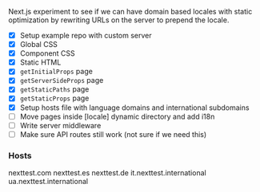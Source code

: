 Next.js experiment to see if we can have domain based locales with static optimization by rewriting URLs on the server to prepend the locale.

- [x] Setup example repo with custom server
- [x] Global CSS
- [x] Component CSS
- [x] Static HTML
- [x] `getInitialProps` page
- [x] `getServerSideProps` page
- [x] `getStaticPaths` page
- [x] `getStaticProps` page
- [x] Setup hosts file with language domains and international subdomains
- [ ] Move pages inside [locale] dynamic directory and add i18n
- [ ] Write server middleware
- [ ] Make sure API routes still work (not sure if we need this)

### Hosts

nexttest.com
nexttest.es
nexttest.de
it.nexttest.international
ua.nexttest.international
